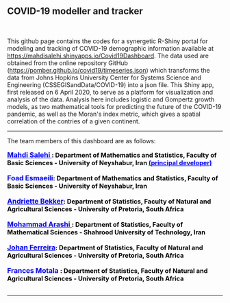 <h2> COVID-19 modeller and tracker </h2><br>
                                    

This github page contains the codes for a synergetic R-Shiny portal for modeling and tracking of COVID-19 demographic information available at https://mahdisalehi.shinyapps.io/Covid19Dashboard. 
The data used are obtained from the online repository GitHub (https://pomber.github.io/covid19/timeseries.json) 
which transforms the data from Johns Hopkins University Center for Systems Science and Engineering (CSSEGISandData/COVID-19) into a json file.
This Shiny app, first released on 6 April 2020, to serve as a platform for visualization 
and analysis of the data. Analysis here includes logistic and Gompertz growth models, as two mathematical tools for predicting the future of the COVID-19 pandemic, 
as well as the  Moran's index metric, which gives a spatial correlation of the contries of a given continent.<hr>
The team members of this dashboard are as follows:
<div style = 'font-size: 14.5px;color:black;font-weight:bold'>  <a style = 'font-size: 16px;color:blue;font-weight:bold'; href = http://salehi.neyshabur.ac.ir/math/salehi/ > Mahdi Salehi </a>: Department of Mathematics and Statistics, Faculty of Basic Sciences - University of Neyshabur, Iran  <a style = 'font-size: 14.5px;color:blue;font-weight:bold'; href = https://publons.com/researcher/3069341/mahdi-salehi/publications/> (principal developer) </a></div><br>
             <div style = 'font-size: 14.5px;color:black;font-weight:bold'>  <a style = 'font-size: 16px;color:blue;font-weight:bold'> Foad Esmaeili</a>: Department of Mathematics and Statistics, Faculty of Basic Sciences - University of Neyshabur, Iran </div><br>
        <div style = 'font-size: 14.5px;color:black;font-weight:bold'>  <a style = 'font-size: 16px;color:blue;font-weight:bold'; href = https://www.up.ac.za/statistics/article/2320366/prof-andritte-bekker> Andriette Bekker</a>: Department of Statistics, Faculty of Natural and Agricultural Sciences  - University of Pretoria, South Africa </div><br>
        <div style = 'font-size: 14.5px;color:black;font-weight:bold'>  <a style = 'font-size: 16px;color:blue;font-weight:bold'; href = https://scholar.google.com/citations?user=iBIh60UAAAAJ&hl=en> Mohammad Arashi </a>:  </a color:black; href = orcid.org/0000-0002-5881-9241 > Department of Statistics, Faculty of Mathematical Sciences - Shahrood University of Technology, Iran </a> </div><br>
        <div style = 'font-size: 14.5px;color:black;font-weight:bold'>  <a style = 'font-size: 16px;color:blue;font-weight:bold'; href = https://www.up.ac.za/statistics/article/2324000/mr-johan-ferreira> Johan Ferreira</a>: Department of Statistics, Faculty of Natural and Agricultural Sciences  - University of Pretoria, South Africa </div><br>
        <div style = 'font-size: 14.5px;color:black;font-weight:bold'>  <a style = 'font-size: 16px;color:blue;font-weight:bold'> Frances Motala </a>: Department of Statistics, Faculty of Natural and Agricultural Sciences - University of Pretoria, South Africa </div> <br> <hr>

